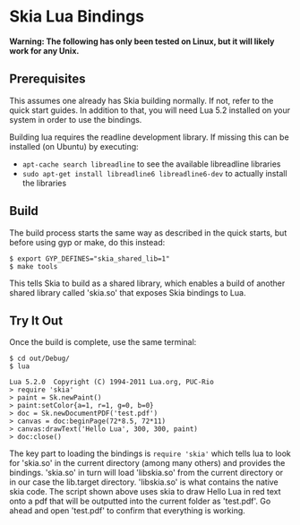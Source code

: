 Skia Lua Bindings
=================

**Warning: The following has only been tested on Linux, but it will likely
work for any Unix.**

Prerequisites
-------------

This assumes one already has Skia building normally. If not, refer to the
quick start guides. In addition to that, you will need Lua 5.2 installed on
your system in order to use the bindings.

Building lua requires the readline development library. If missing this can be installed (on Ubuntu) by executing:

  * `apt-cache search libreadline` to see the available libreadline libraries
  * `sudo apt-get install libreadline6 libreadline6-dev` to actually install the libraries

Build
-----

The build process starts the same way as described in the quick starts, but
before using gyp or make, do this instead:

    $ export GYP_DEFINES="skia_shared_lib=1"
    $ make tools

This tells Skia to build as a shared library, which enables a build of another shared library called 'skia.so' that exposes Skia bindings to Lua.

Try It Out
----------

Once the build is complete, use the same terminal:

    $ cd out/Debug/
    $ lua

    Lua 5.2.0  Copyright (C) 1994-2011 Lua.org, PUC-Rio
    > require 'skia'
    > paint = Sk.newPaint()
    > paint:setColor{a=1, r=1, g=0, b=0}
    > doc = Sk.newDocumentPDF('test.pdf')
    > canvas = doc:beginPage(72*8.5, 72*11)
    > canvas:drawText('Hello Lua', 300, 300, paint)
    > doc:close()

The key part to loading the bindings is `require 'skia'` which tells lua to look
for 'skia.so' in the current directory (among many others) and provides the
bindings. 'skia.so' in turn will load 'libskia.so' from the current directory or
in our case the lib.target directory. 'libskia.so' is what contains the native
skia code. The script shown above uses skia to draw Hello Lua in red text onto
a pdf that will be outputted into the current folder as 'test.pdf'. Go ahead and
open 'test.pdf' to confirm that everything is working.

